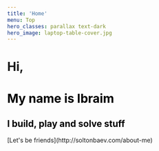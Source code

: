 ```yaml
---
title: 'Home'
menu: Top
hero_classes: parallax text-dark
hero_image: laptop-table-cover.jpg
---
```

<p>
<mark> <h1>Hi, </h1></mark>
<mark> <h1>My name is Ibraim </h1></mark>
<mark> <h2>I build, play and solve stuff </h2></mark>
</p>
[Let's be friends](http://soltonbaev.com/about-me)